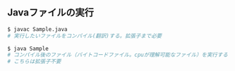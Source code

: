 ## Javaファイルの実行
```sh
$ javac Sample.java
# 実行したいファイルをコンパイル(翻訳)する。拡張子まで必要

$ java Sample
# コンパイル後のファイル（バイトコードファイル。cpuが理解可能なファイル）を実行する
# こちらは拡張子不要
```